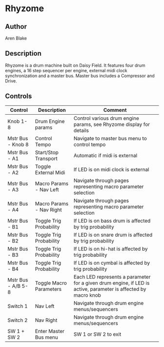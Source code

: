 # Rhyzome

## Author

Aren Blake

## Description

Rhyzome is a drum machine built on Daisy Field. It features four drum engines, a 16 step sequencer per engine, external midi clock synchronization and a master bus. Master bus includes a Compressor and Drive.

## Controls

| Control            | Description              | Comment                                                                                                        |
| ------------------ | ------------------------ | -------------------------------------------------------------------------------------------------------------- |
| Knob 1-8           | Drum Engine params       | Control various drum engine params, see Rhyzome display for details                                            |
| Mstr Bus - Knob 8  | Control Tempo            | Navigate to master bus menu to control tempo                                                                   |
| Mstr Bus - A1      | Start/Stop Transport     | Automatic if midi is external                                                                                  |
| Mstr Bus - A2      | Toggle External Midi     | If LED is on midi clock is external                                                                            |
| Mstr Bus - A3      | Macro Params - Nav Left  | Navigate through pages representing macro parameter selection                                                  |
| Mstr Bus - A4      | Macro Params - Nav Right | Navigate through pages representing macro parameter selection                                                  |
| Mstr Bus - B1      | Toggle Trig Probability  | If LED is on bass drum is affected by trig probability                                                         |
| Mstr Bus - B2      | Toggle Trig Probability  | If LED is on snare drum is affected by trig probability                                                        |
| Mstr Bus - B3      | Toggle Trig Probability  | If LED is on hi-hat is affected by trig probability                                                            |
| Mstr Bus - B4      | Toggle Trig Probability  | If LED is on cymbal is affected by trig probability                                                            |
| Mstr Bus - A/B 5-8 | Toggle Macro Parameters  | Each LED represents a parameter for a given drum engine, if LED is active, parameter is affected by macro knob |
| Switch 1           | Nav Left                 | Navigate through drum engine menus/sequencers                                                                  |
| Switch 2           | Nav Right                | Navigate through drum engine menus/sequencers                                                                  |
| SW 1 + SW 2        | Enter Master Bus menu    | SW 1 or SW 2 to exit                                                                                           |
